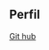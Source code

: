 ## Perfil
[Git hub](
https://www.google.com/search?q=Github+Imagem+fundo+transparente&tbm=isch&ved=2ahUKEwiX0PaLjv6CAxUUOLkGHQ_hD78Q2-cCegQIABAD&oq=Github+Imagem+fundo+transparente&gs_lcp=ChJtb2JpbGUtZ3dzLXdpei1pbWcQAzIICAAQgAQQogQyCAgAEIAEEKIEOgQIIxAnOgcIABCABBAYOgcIIxCwAhAnOgQIABAeOgQIIRAKUI0IWJhAYJVHaAFwAHgAgAHjA4gB9SWSAQowLjE0LjUuMy4xmAEAoAEBwAEB&sclient=mobile-gws-wiz-img&ei=tyNyZdeYGpTw5OUPj8K_-As&bih=505&biw=291&client=ms-android-samsung-gj-rev1&prmd=inv&hl=pt-BR#imgrc=yMFdzLu_2W323M)
